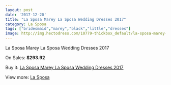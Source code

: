 ```yaml
---
layout: post
date: '2017-12-20'
title: "La Sposa Marey La Sposa Wedding Dresses 2017"
category: La Sposa
tags: ["bridesmaid","marey","black","little","dresses"]
image: http://img.hectodress.com/10779-thickbox_default/la-sposa-marey-la-sposa-wedding-dresses-2013.jpg
---
```

La Sposa Marey La Sposa Wedding Dresses 2017

On Sales: **$293.92**
<a href="https://www.hectodress.com/la-sposa/5328-la-sposa-marey-la-sposa-wedding-dresses-2013.html"><amp-img layout="responsive" width="600" height="600" src="//img.hectodress.com/10779-thickbox_default/la-sposa-marey-la-sposa-wedding-dresses-2013.jpg" alt="La Sposa Marey La Sposa Wedding Dresses 2017 0" /></a>
<a href="https://www.hectodress.com/la-sposa/5328-la-sposa-marey-la-sposa-wedding-dresses-2013.html"><amp-img layout="responsive" width="600" height="600" src="//img.hectodress.com/10781-thickbox_default/la-sposa-marey-la-sposa-wedding-dresses-2013.jpg" alt="La Sposa Marey La Sposa Wedding Dresses 2017 1" /></a>
<a href="https://www.hectodress.com/la-sposa/5328-la-sposa-marey-la-sposa-wedding-dresses-2013.html"><amp-img layout="responsive" width="600" height="600" src="//img.hectodress.com/10780-thickbox_default/la-sposa-marey-la-sposa-wedding-dresses-2013.jpg" alt="La Sposa Marey La Sposa Wedding Dresses 2017 2" /></a>

Buy it: [La Sposa Marey La Sposa Wedding Dresses 2017](https://www.hectodress.com/la-sposa/5328-la-sposa-marey-la-sposa-wedding-dresses-2013.html "La Sposa Marey La Sposa Wedding Dresses 2017")

View more: [La Sposa](https://www.hectodress.com/90-la-sposa "La Sposa")